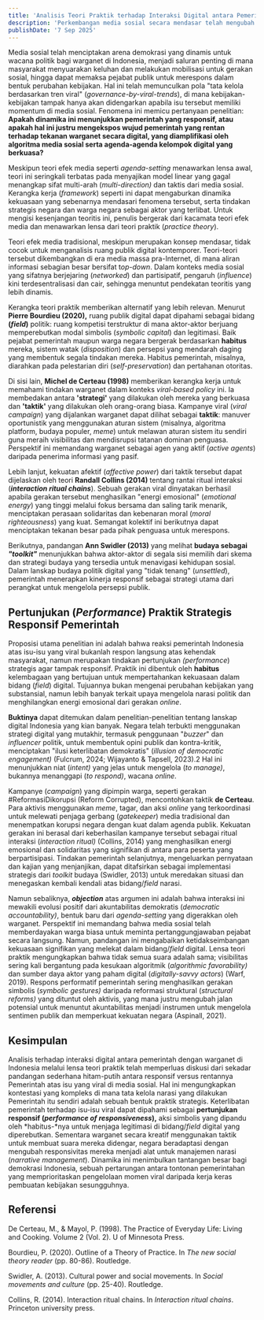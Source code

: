 ```yaml
---
title: 'Analisis Teori Praktik terhadap Interaksi Digital antara Pemerintah dan Warganet di Indonesia'
description: 'Perkembangan media sosial secara mendasar telah mengubah ruang publik di Indonesia, menciptakan arena dinamis bagi wacana politik.1 Platform seperti X (sebelumnya Twitter) dan TikTok telah menjadi kanal penting bagi warga untuk menyuarakan keluhan dan memobilisasi gerakan sosial, yang seringkali memaksa pejabat publik untuk merespons secara langsung. Hal ini telah memunculkan pola "tata kelola berdasarkan tren viral", di mana kebijakan resmi semakin sering dikaitkan dengan isu-isu yang mencapai momentum daring. Fenomena ini mendorong sebuah pertanyaan penelitian kritis: Apakah dinamika ini menunjukkan pemerintahan yang lebih responsif, atau apakah ini memperlihatkan pemerintahan yang rentan terhadap kemarahan yang diperkuat secara algoritmik dan agenda kelompok yang kuat secara digital?'
publishDate: '7 Sep 2025'
---
```


Media sosial telah menciptakan arena demokrasi yang dinamis untuk wacana politik bagi warganet di Indonesia, menjadi saluran penting di mana masyarakat menyuarakan keluhan dan melakukan mobilisasi untuk gerakan sosial, hingga dapat memaksa pejabat publik untuk merespons dalam bentuk perubahan kebijakan. Hal ini telah memunculkan pola "tata kelola berdasarkan tren viral" (*governance-by-viral-trends*), di mana kebijakan-kebijakan tampak hanya akan didengarkan apabila isu tersebut memiliki momentum di media sosial. Fenomena ini memicu pertanyaan penelitian: **Apakah dinamika ini menunjukkan pemerintah yang responsif, atau apakah hal ini justru mengekspos wujud pemerintah yang rentan terhadap tekanan warganet secara digital, yang diamplifikasi oleh algoritma media sosial serta agenda-agenda kelompok digital yang berkuasa?**

Meskipun teori efek media seperti *agenda-setting* menawarkan lensa awal, teori ini seringkali terbatas pada menyajikan model linear yang gagal menangkap sifat multi-arah (*multi-direction)* dan taktis dari media sosial. Kerangka kerja (*framework*) seperti ini dapat mengaburkan dinamika kekuasaan yang sebenarnya mendasari fenomena tersebut, serta tindakan strategis negara dan warga negara sebagai aktor yang terlibat. Untuk mengisi kesenjangan teoritis ini, penulis bergerak dari kacamata teori efek media dan menawarkan lensa dari teori praktik (*practice theory*).

Teori efek media tradisional, meskipun merupakan konsep mendasar, tidak cocok untuk menganalisis ruang publik digital kontemporer. Teori-teori tersebut dikembangkan di era media massa pra-Internet, di mana aliran informasi sebagian besar bersifat t*op-down*. Dalam konteks media sosial yang sifatnya berjejaring (*networked*) dan partisipatif, pengaruh (*influence*) kini terdesentralisasi dan cair, sehingga menuntut pendekatan teoritis yang lebih dinamis.

Kerangka teori praktik memberikan alternatif yang lebih relevan. Menurut **Pierre Bourdieu (2020),** ruang publik digital dapat dipahami sebagai bidang **(*field*)** politik: ruang kompetisi terstruktur di mana aktor-aktor berjuang memperebutkan modal simbolis (*symbolic capital*) dan legitimasi. Baik pejabat pemerintah maupun warga negara bergerak berdasarkan **habitus** mereka, sistem watak (*disposition*) dan persepsi yang mendarah daging yang membentuk segala tindakan mereka. Habitus pemerintah, misalnya, diarahkan pada pelestarian diri (*self-preservation*) dan pertahanan otoritas.

Di sisi lain, **Michel de Certeau (1998)** memberikan kerangka kerja untuk memahami tindakan warganet dalam konteks *viral-based policy* ini. Ia membedakan antara **'strategi'** yang dilakukan oleh mereka yang berkuasa dan **'taktik'** yang dilakukan oleh orang-orang biasa. Kampanye viral (*viral campaign*) yang dijalankan warganet dapat dilihat sebagai **taktik**: manuver oportunistik yang menggunakan aturan sistem (misalnya, algoritma platform, budaya populer, *meme*) untuk melawan aturan sistem itu sendiri guna meraih visibilitas dan mendisrupsi tatanan dominan penguasa. Perspektif ini memandang warganet sebagai agen yang aktif (*active agents*) daripada penerima informasi yang pasif.

Lebih lanjut, kekuatan afektif (*affective power*) dari taktik tersebut dapat dijelaskan oleh  teori **Randall Collins (2014)** tentang rantai ritual interaksi (***interaction ritual chains***). Sebuah gerakan viral dinyatakan berhasil apabila gerakan tersebut menghasilkan "energi emosional" (*emotional energy*) yang tinggi melalui fokus bersama dan saling tarik menarik, menciptakan perasaan solidaritas dan kebenaran moral (*moral righteousness*) yang kuat. Semangat kolektif ini berikutnya dapat menciptakan tekanan besar pada pihak penguasa untuk merespons.

Berikutnya, pandangan **Ann Swidler (2013)** yang melihat **budaya sebagai *"toolkit"*** menunjukkan bahwa aktor-aktor di segala sisi memilih dari skema dan strategi budaya yang tersedia untuk menavigasi kehidupan sosial. Dalam lanskap budaya politik digital yang "tidak tenang" (*unsettled*), pemerintah menerapkan kinerja responsif sebagai strategi utama dari perangkat untuk mengelola persepsi publik.

## Pertunjukan (*Performance*) Praktik Strategis Responsif Pemerintah

Proposisi utama penelitian ini adalah bahwa reaksi pemerintah Indonesia atas isu-isu yang viral bukanlah respon langsung atas kehendak masyarakat, namun merupakan tindakan pertunjukan *(performance*) strategis agar tampak responsif. Praktik ini dibentuk oleh **habitus** kelembagaan yang bertujuan untuk mempertahankan kekuasaan dalam bidang (*field*) digital. Tujuannya bukan mengenai perubahan kebijakan yang substansial, namun lebih banyak terkait upaya mengelola narasi politik dan menghilangkan energi emosional dari gerakan *online*.

**Buktinya** dapat ditemukan dalam penelitian-penelitian tentang lanskap digital Indonesia yang kian banyak. Negara telah terbukti menggunakan strategi digital yang mutakhir, termasuk penggunaan "*buzzer*" dan *influencer* politik, untuk membentuk opini publik dan kontra-kritik, menciptakan "ilusi keterlibatan demokratis" (*illusion of democratic engagement)* (Fulcrum, 2024; Wijayanto & Tapsell, 2023).2 Hal ini menunjukkan niat (*intent)* yang jelas untuk mengelola (*to manage)*, bukannya menanggapi (*to respond)*, wacana *online*.

Kampanye (*campaign*) yang dipimpin warga, seperti gerakan \#ReformasiDikorupsi (Reform Corrupted), mencontohkan taktik **de Certeau**. Para aktivis menggunakan *meme*, tagar, dan aksi *online* yang terkoordinasi untuk melewati penjaga gerbang (*gatekeeper*) media tradisional dan menempatkan korupsi negara dengan kuat dalam agenda publik. Kekuatan gerakan ini berasal dari keberhasilan kampanye tersebut sebagai ritual interaksi (*interaction ritual)* (Collins, 2014\) yang menghasilkan energi emosional dan solidaritas yang signifikan di antara para peserta yang berpartisipasi. Tindakan pemerintah selanjutnya, mengeluarkan pernyataan dan kajian yang menjanjikan, dapat ditafsirkan sebagai implementasi strategis dari *toolkit* budaya (Swidler, 2013\) untuk meredakan situasi dan menegaskan kembali kendali atas bidang/*field* narasi.

Namun sebaliknya, ***objection*** atas argumen ini adalah bahwa interaksi ini mewakili evolusi positif dari akuntabilitas demokratis (*democratic accountability)*, bentuk baru dari *agenda-setting* yang digerakkan oleh warganet. Perspektif ini memandang bahwa media sosial telah memberdayakan warga biasa untuk meminta pertanggungjawaban pejabat secara langsung. Namun, pandangan ini mengabaikan ketidakseimbangan kekuasaan signifikan yang melekat dalam bidang/*field* digital. Lensa teori praktik mengungkapkan bahwa tidak semua suara adalah sama; visibilitas sering kali bergantung pada kesukaan algoritmik (*algorithmic favorability)* dan sumber daya aktor yang paham digital (*digitally-savvy actors*) (Warf, 2019). Respons performatif pemerintah sering menghasilkan gerakan simbolis (*symbolic gestures)* daripada reformasi struktural (*structural reforms)* yang dituntut oleh aktivis, yang mana justru mengubah jalan potensial untuk menuntut akuntabilitas menjadi instrumen untuk mengelola sentimen publik dan memperkuat kekuatan negara (Aspinall, 2021).

## Kesimpulan

Analisis terhadap interaksi digital antara pemerintah dengan warganet di Indonesia melalui lensa teori praktik telah memperluas diskusi dari sekadar pandangan sederhana hitam-putih antara responsif versus rentannya Pemerintah atas isu yang viral di media sosial. Hal ini mengungkapkan kontestasi yang kompleks di mana tata kelola narasi yang dilakukan Pemerintah itu sendiri adalah sebuah bentuk praktik strategis. Keterlibatan pemerintah terhadap isu-isu viral dapat dipahami sebagai **pertunjukan responsif (*performance of responsiveness*),** aksi simbolis yang dipandu oleh *habitus-*nya untuk menjaga legitimasi di bidang/*field* digital yang diperebutkan. Sementara warganet secara kreatif menggunakan taktik untuk membuat suara mereka didengar, negara beradaptasi dengan mengubah responsivitas mereka menjadi alat untuk manajemen narasi (*narrative management*). Dinamika ini menimbulkan tantangan besar bagi demokrasi Indonesia, sebuah pertarungan antara tontonan pemerintahan yang memprioritaskan pengelolaan momen viral daripada kerja keras pembuatan kebijakan sesungguhnya.

## Referensi

De Certeau, M., & Mayol, P. (1998). The Practice of Everyday Life: Living and Cooking. Volume 2 (Vol. 2). U of Minnesota Press.

Bourdieu, P. (2020). Outline of a Theory of Practice. In *The new social theory reader* (pp. 80-86). Routledge.

Swidler, A. (2013). Cultural power and social movements. In *Social movements and culture* (pp. 25-40). Routledge.

Collins, R. (2014). Interaction ritual chains. In *Interaction ritual chains*. Princeton university press.